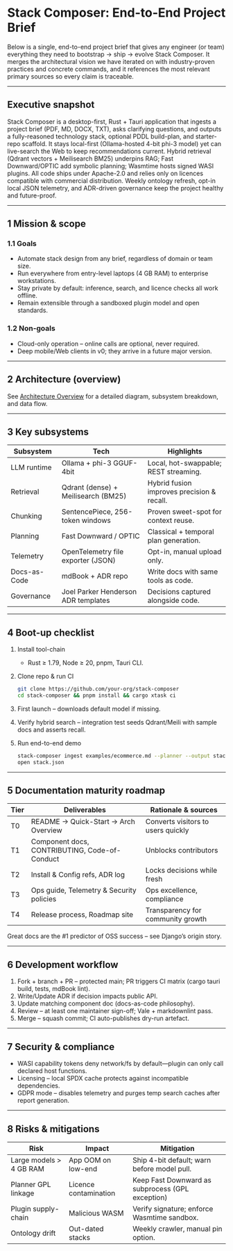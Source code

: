 # Stack Composer: End-to-End Project Brief

Below is a single, end-to-end project brief that gives any engineer (or team) everything they need to bootstrap → ship → evolve Stack Composer. It merges the architectural vision we have iterated on with industry-proven practices and concrete commands, and it references the most relevant primary sources so every claim is traceable.

---

## Executive snapshot

Stack Composer is a desktop-first, Rust + Tauri application that ingests a project brief (PDF, MD, DOCX, TXT), asks clarifying questions, and outputs a fully-reasoned technology stack, optional PDDL build-plan, and starter-repo scaffold.
It stays local-first (Ollama-hosted 4-bit phi-3 model) yet can live-search the Web to keep recommendations current.
Hybrid retrieval (Qdrant vectors + Meilisearch BM25) underpins RAG; Fast Downward/OPTIC add symbolic planning; Wasmtime hosts signed WASI plugins.
All code ships under Apache-2.0 and relies only on licences compatible with commercial distribution.
Weekly ontology refresh, opt-in local JSON telemetry, and ADR-driven governance keep the project healthy and future-proof.

---

## 1  Mission & scope

### 1.1  Goals

- Automate stack design from any brief, regardless of domain or team size.
- Run everywhere from entry-level laptops (4 GB RAM) to enterprise workstations.
- Stay private by default: inference, search, and licence checks all work offline.
- Remain extensible through a sandboxed plugin model and open standards.

### 1.2  Non-goals

- Cloud-only operation – online calls are optional, never required.
- Deep mobile/Web clients in v0; they arrive in a future major version.

---

## 2  Architecture (overview)

See [Architecture Overview](docs/architecture-overview.md) for a detailed diagram, subsystem breakdown, and data flow.

---

## 3  Key subsystems

| Subsystem      | Tech                                 | Highlights                                 |
|---------------|--------------------------------------|--------------------------------------------|
| LLM runtime   | Ollama + phi-3 GGUF-4bit             | Local, hot-swappable; REST streaming.      |
| Retrieval     | Qdrant (dense) + Meilisearch (BM25)  | Hybrid fusion improves precision & recall. |
| Chunking      | SentencePiece, 256-token windows     | Proven sweet-spot for context reuse.       |
| Planning      | Fast Downward / OPTIC                | Classical + temporal plan generation.      |
| Telemetry     | OpenTelemetry file exporter (JSON)   | Opt-in, manual upload only.                |
| Docs-as-Code  | mdBook + ADR repo                    | Write docs with same tools as code.        |
| Governance    | Joel Parker Henderson ADR templates  | Decisions captured alongside code.         |

---

## 4  Boot-up checklist

1. Install tool-chain
   - Rust ≥ 1.79, Node ≥ 20, pnpm, Tauri CLI.

2. Clone repo & run CI

   ```sh
   git clone https://github.com/your-org/stack-composer
   cd stack-composer && pnpm install && cargo xtask ci
   ```

3. First launch – downloads default model if missing.

4. Verify hybrid search – integration test seeds Qdrant/Meili with sample docs and asserts recall.

5. Run end-to-end demo

   ```sh
   stack-composer ingest examples/ecommerce.md --planner --output stack.json
   open stack.json
   ```

---

## 5  Documentation maturity roadmap

| Tier | Deliverables                              | Rationale & sources                |
|------|-------------------------------------------|------------------------------------|
| T0   | README → Quick-Start → Arch Overview      | Converts visitors to users quickly |
| T1   | Component docs, CONTRIBUTING, Code-of-Conduct | Unblocks contributors         |
| T2   | Install & Config refs, ADR log            | Locks decisions while fresh        |
| T3   | Ops guide, Telemetry & Security policies  | Ops excellence, compliance         |
| T4   | Release process, Roadmap site             | Transparency for community growth  |

Great docs are the #1 predictor of OSS success – see Django’s origin story.

---

## 6  Development workflow

1. Fork + branch + PR – protected main; PR triggers CI matrix (cargo tauri build, tests, mdBook lint).
2. Write/Update ADR if decision impacts public API.
3. Update matching component doc (docs-as-code philosophy).
4. Review – at least one maintainer sign-off; Vale + markdownlint pass.
5. Merge – squash commit; CI auto-publishes dry-run artefact.

---

## 7  Security & compliance

- WASI capability tokens deny network/fs by default—plugin can only call declared host functions.
- Licensing – local SPDX cache protects against incompatible dependencies.
- GDPR mode – disables telemetry and purges temp search caches after report generation.

---

## 8  Risks & mitigations

| Risk                | Impact                | Mitigation                                      |
|---------------------|----------------------|-------------------------------------------------|
| Large models > 4 GB RAM | App OOM on low-end | Ship 4-bit default; warn before model pull.      |
| Planner GPL linkage | Licence contamination | Keep Fast Downward as subprocess (GPL exception) |
| Plugin supply-chain | Malicious WASM        | Verify signature; enforce Wasmtime sandbox.      |
| Ontology drift      | Out-dated stacks      | Weekly crawler, manual pin option.               |
